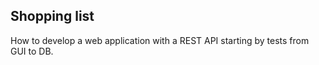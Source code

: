 ## Shopping list


How to develop a web application with a REST API starting by tests from GUI to DB.
